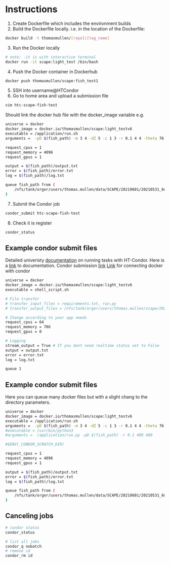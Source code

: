 #

# Instructions
1. Create Dockerfile which includes the environment builds
2. Build the Dockerfile locally. i.e. in the location of the Dockerfile:
```bash
docker build -t thomasmullen/[repo]:[tag_name]
```
3. Run the Docker locally
```bash
# note: -it is with interactive terminal
docker run -it scape:light_test /bin/bash
```
4. Push the Docker container in Dockerhub
```bash
docker push thomasmullen/scape:fish_test1 
```
5. SSH into username@HTCondor
6. Go to home area and upload a submission file
```bash
vim htc-scape-fish-test
```
Should link the docker hub file with the docker_image variable
e.g.
```bash
universe = docker
docker_image = docker.io/thomasmullen/scape:light_testv6
executable = /application/run.sh
arguments =  -pD $(fish_path) -m 3 4 -dZ 5 -c 1 3 -r 0.1 4 4 -theta 76.2 -uvS 0.01 -p 0 -n 1 -ray 1

request_cpus = 1
request_memory = 4096
request_gpus = 1

output = $(fish_path)/output.txt
error = $(fish_path)/error.txt
log = $(fish_path)/log.txt

queue fish_path from (
    /nfs/tank/orger/users/thomas.mullen/data/SCAPE/20210601/20210531_6dpf_HUC_H2B_fish3_run1
)
```
7. Submit the Condor job
```bash
condor_submit htc-scape-fish-test
```

8. Check it is register
```bash
condor_status
```


## Example condor submit files
Detailed univeristy [documentation](https://chtc.cs.wisc.edu/uw-research-computing/guides.html) on running tasks with HT-Condor.
Here is a [link](https://htcondor.readthedocs.io/en/v8_8/man-pages/condor_submit.html#examples) to documentation.
Condor submission [link](https://htcondor.readthedocs.io/en/latest/man-pages/condor_submit.html#description)
[Link](https://htcondor.readthedocs.io/en/latest/users-manual/docker-universe-applications.html) for connecting docker with condor

```bash
universe = docker
docker_image = docker.io/thomasmullen/scape:light_testv6
executable = shell_script.sh

# File transfer
# transfer_input_files = requirements.txt, run.py
# transfer_output_files = /nfs/tank/orger/users/thomas.mullen/scape/20210531/fish1

# Change according to your app needs
request_cpus = 64
request_memory = 70G
request_gpus = 0

# Logging
stream_output = True # If you dont need realtime status set to False
output = output.txt
error = error.txt
log = log.txt

queue 1
```


## Example condor submit files
Here you can queue many docker files but with a slight chang to the directory parameters.

```bash
universe = docker
docker_image = docker.io/thomasmullen/scape:light_testv6
executable = /application/run.sh
arguments =  -pD $(fish_path) -m 3 4 -dZ 5 -c 1 3 -r 0.1 4 4 -theta 76.2 -uvS 0.01 -p 0 -n 1 -ray 1
#executable = /usr/bin/python3
#arguments =  /application/run.py -pD $(fish_path) -r 0.1 400 400

#$ENV(_CONDOR_SCRATCH_DIR)

request_cpus = 1
request_memory = 4096
request_gpus = 1

output = $(fish_path)/output.txt
error = $(fish_path)/error.txt
log = $(fish_path)/log.txt

queue fish_path from (
    /nfs/tank/orger/users/thomas.mullen/data/SCAPE/20210601/20210531_6dpf_HUC_H2B_fish3_run1
)

```




## Canceling jobs

```bash
# condor status
condor_status

# list all jobs
condor_q nobatch
# remove id
condor_rm id


```